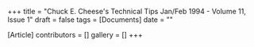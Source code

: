 +++
title = "Chuck E. Cheese's Technical Tips Jan/Feb 1994 - Volume 11, Issue 1"
draft = false
tags = [Documents]
date = ""

[Article]
contributors = []
gallery = []
+++